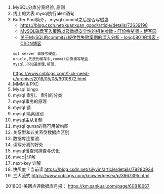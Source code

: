 1. MySQL分库分表经验, 原则
2. 线上的大表 mysql执行alert语句
3. Buffer Pool简介， mysql commit之后是否写磁盘
    * https://blog.csdn.net/xuanxuan_good/article/details/72639198
    * [MySQL磁盘写入策略以及数据安全性的相关参数 - 叮伱格斐呃 - 博客园](https://www.cnblogs.com/dannylinux/p/9828800.html)
    * [关于MySQL的commit非规律性失败案例的深入分析 - long0801的博客 - CSDN博客](https://blog.csdn.net/long0801/article/details/77123696)
    ```
    sql server 直接写硬盘.
    oracle,先放到缓存中,commit后直接写硬盘.
    mysql,不知道原理,帮顶.
    ```
    https://www.cnblogs.com/f-ck-need-u/archive/2018/05/08/9010872.html
4. MMM & PXC
5. Mysql bingo
6. mysql 索引， 索引的分类
7. mysql事务的原理
8. mysql 锁
9. mysql 隔离级别
10. mysql主从复制
11. mysql qunar的高可用架构图
12. 关系型和非关系型数据库区别
13. 数据库连接池.
14. 读写分离的好处
15. mysql慢查询排查与优化
16. mvcc详解
17. next-key 详解
18. 快照度？当前读
 https://blog.csdn.net/silyvin/article/details/79280934
19. 三大范式
 https://www.cnblogs.com/knowledgesea/p/3667395.html

2018Q3-美团点评数据库月报： https://km.sankuai.com/page/60818667
